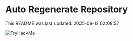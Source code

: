 # Auto Regenerate Repository

This README was last updated: 2025-09-12 02:08:57

 ![TryHackMe](https://tryhackme.com/badge/533634)